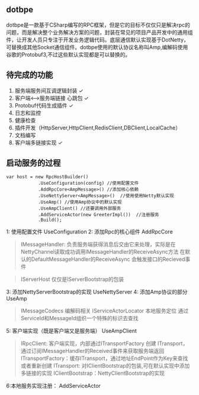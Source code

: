 
dotbpe
-------------
dotbpe是一款基于CSharp编写的RPC框架，但是它的目标不仅仅只是解决rpc的问题，而是解决整个业务解决方案的问题，封装在常见的项目产品开发中的通用组件，让开发人员只专注于开发业务逻辑代码。底层通信默认实现基于DotNetty，可替换成其他Socket通信组件。dotbpe使用的默认协议名称叫Amp,编解码使用谷歌的Protobuf3,不过这些默认实现都是可以替换的。

## 待完成的功能
1. 服务端服务间互调逻辑封装 ✓
2. 客户端<-->服务端链接 心跳包 ✓
3. Protobuf代码生成插件 ✓
4. 日志和监控
5. 健康检查
6. 插件开发（HttpServer,HttpClient,RedisClient,DBClient,LocalCache）
7. 文档编写
8. 客户端多链接实现 ✓




## 启动服务的过程

```
var host = new RpcHostBuilder()
            .UseConfiguration(config) //使用配置文件
            .AddRpcCore<AmpMessage>() //添加核心依赖
            .UseNettyServer<AmpMessage>()  //使用使用Netty默认实现
            .UseAmp() //使用Amp协议中的默认实现
            .UseAmpClient() //还要调用外部服务
            .AddServiceActor(new GreeterImpl())  //注册服务
            .Build();
```
1: 使用配置文件 UseConfiguration
2: 添加Rpc的核心组件 AddRpcCore
>IMessageHandler:
>负责服务端获得消息后交由它来处理，实际是在NettyChannel读取成功调用IMessageHandler的ReceiveAsync方法
>在默认的DefaultMessageHandler的ReceiveAsync 会触发接口的Recieved事件

>IServerHost
>仅仅是IServerBootstrap的包装

3: 添加NettyServerBootstrap的实现 UseNettyServer
4: 添加Amp协议的部分 UseAmp
>IMessageCodecs 编解码相关
>IServiceActorLocator 本地服务定位 通过ServiceId和MessageId组织一个特殊的标识去查找


5: 客户端实现（既是客户端又是服务端） UseAmpClient
>IRpcClient: 客户端实现，内部通过ITransportFactory 创建 ITransport，通过订阅IMessageHandler的Received事件来获取服务端返回
>ITransportFactory：缓存ITransport，通过地址EndPoint作为Key来查找或者重新创建
>ITransport: 对IClientBootstrap的包装,可在默认实现中添加多链接的实现
>IClientBootstrap：NettyClientBootstrap的实现

6:本地服务实现注册： AddServiceActor


